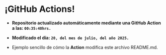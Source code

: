 # ¡GitHub Actions!
* **Repositorio actualizado automáticamente mediante una GitHub Action a las: `00:35:40hrs.`**
* **Modificado el día: `20, del mes de julio, del año 2025.`**

* Ejemplo sencillo de cómo la **Action** modifica este archivo README.md.
